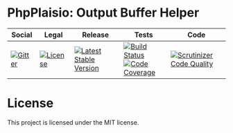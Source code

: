 # PhpPlaisio: Output Buffer Helper

<table>
<thead>
<tr>
<th>Social</th>
<th>Legal</th>
<th>Release</th>
<th>Tests</th>
<th>Code</th>
</tr>
</thead>
<tbody>
<tr>
<td>
<a href="https://gitter.im/PhpPlaisio/PhpPlaisio"><img src="https://badges.gitter.im/PhpPlaisio/PhpPlaisio.svg" alt="Gitter"/></a>
</td>
<td>
<a href="https://packagist.org/packages/plaisio/helper-ob"><img src="https://poser.pugx.org/plaisio/helper-ob/license" alt="License"/></a>
</td>
<td>
<a href="https://packagist.org/packages/plaisio/helper-ob"><img src="https://poser.pugx.org/plaisio/helper-ob/v/stable" alt="Latest Stable Version"/></a>
</td>
<td><a href="https://travis-ci.org/PhpPlaisio/helper-ob"><img src="https://travis-ci.org/PhpPlaisio/helper-ob.svg?branch=master" alt="Build Status"/></a><br/>
<a href="https://scrutinizer-ci.com/g/PhpPlaisio/helper-ob/?branch=master"><img src="https://scrutinizer-ci.com/g/PhpPlaisio/helper-ob/badges/coverage.png?b=master" alt="Code Coverage"/></a><br/>
</td>
<td>
<a href="https://scrutinizer-ci.com/g/PhpPlaisio/helper-ob/?branch=master"><img src="https://scrutinizer-ci.com/g/PhpPlaisio/helper-ob/badges/quality-score.png?b=master" alt="Scrutinizer Code Quality"/></a>
</td>
</tr>
</tbody>
</table>

#  License

This project is licensed under the MIT license.
